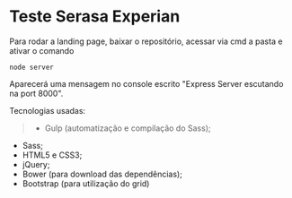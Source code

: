# Teste Serasa Experian

Para rodar a landing page, baixar o repositório,
acessar via cmd a pasta e ativar o comando 
``` 
node server
```

Aparecerá uma mensagem no console escrito "Express Server escutando na port 8000".

Tecnologias usadas:

>- Gulp (automatização e compilação do Sass);
- Sass;
- HTML5 e CSS3;
- jQuery;
- Bower (para download das dependências);
- Bootstrap (para utilização do grid)




